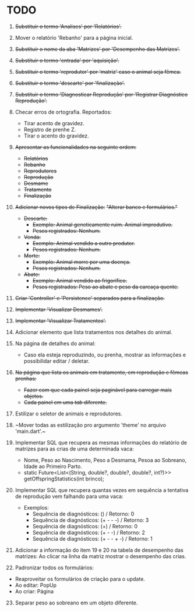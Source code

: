 # TODO

1. ~~Substituir o termo 'Analises' por 'Relatórios'.~~

2. Mover o relatório 'Rebanho' para a página inicial.

3. ~~Substituir o nome da aba 'Matrizes' por 'Desempenho das Matrizes'.~~

4. ~~Substituir o termo 'entrada' por 'aquisição'.~~

5. ~~Substituir o termo 'reprodutor' por 'matriz' caso o animal seja fêmea.~~

6. ~~Substituir o termo 'descarte' por 'finalização'.~~

7. ~~Substituir o termo 'Diagnosticar Reprodução' por 'Registrar Diagnóstico Reprodução'.~~

8. Checar erros de ortografia. Reportados:
    - Tirar acento de gravidez.
    - Registro de prenhe Z.
    - Tirar o acento do gravidez.

9. ~~Apresentar as funcionalidades na seguinte ordem:~~
    - ~~Relatórios~~
    - ~~Rebanho~~
    - ~~Reprodutores~~
    - ~~Reprodução~~
    - ~~Desmame~~
    - ~~Tratamento~~
    - ~~Finalização~~

10. ~~Adicionar novos tipos de Finalização:~~
    ~~"Alterar banco e formulários."~~
    - ~~Descarte:~~
        - ~~Exemplo: Animal geneticamente ruim. Animal improdutivo.~~
        - ~~Pesos registrados: Nenhum.~~
    - ~~Venda:~~
        - ~~Exemplo: Animal vendido a outro produtor.~~
        - ~~Pesos registrados: Nenhum.~~
    - ~~Morte:~~
        - ~~Exemplo: Animal morre por uma doença.~~
        - ~~Pesos registrados: Nenhum.~~
    - ~~Abate:~~
        - ~~Exemplo: Animal vendido ao frigorífico.~~
        - ~~Pesos registrados: Peso ao abate e peso da carcaça quente.~~

11. ~~Criar 'Controller' e 'Persistence' separados para a finalização.~~

12. ~~Implementar 'Visualizar Desmames'.~~

13. ~~Implementar 'Visualizar Tratamentos'.~~

14. Adicionar elemento que lista tratamentos nos detalhes do animal.

15. Na página de detalhes do animal:
    - Caso ela esteja reproduzindo, ou prenha, mostrar as informações e possibilidar editar / deletar.

16. ~~Na página que lista os animais em tratamento, em reprodução e fêmeas prenhas:~~
    - ~~Fazer com que cada painel seja paginável para carregar mais objetos.~~
    - ~~Cada painel em uma *tab* diferente.~~

17. Estilizar o seletor de animais e reprodutores.

18. ~Mover todas as estilização pro argumento 'theme' no arquivo 'main.dart'.~

19. Implementar SQL que recupera as mesmas informações do relatório de matrizes para as crias de uma determinada vaca:
    - Nome, Peso ao Nascimento, Peso a Desmama, Pesoa ao Sobreano, Idade ao Primeiro Parto.
    - static Future<List<(String, double?, double?, double?, int?)>> getOffspringStatistics(int brinco);

20. Implementar SQL que recupera quantas vezes em sequência a tentativa de reprodução vem falhando para uma vaca:
    - Exemplos:
        - Sequência de diagnósticos: () / Retorno: 0
        - Sequência de diagnósticos: (+ - - -) / Retorno: 3
        - Sequência de diagnósticos: (+) / Retorno: 0
        - Sequência de diagnósticos: (+ - -) / Retorno: 2
        - Sequência de diagnósticos: (+ - - + -) / Retorno: 1

21. Adicionar a informação do item 19 e 20 na tabela de desempenho das matrizes: Ao clicar na linha da matriz mostrar o desempenho das crias.

22. Padronizar todos os formulários:
  - Reaproveitar os formulários de criação para o update.
  - Ao editar: PopUp
  - Ao criar: Página

23. Separar peso ao sobreano em um objeto diferente.
